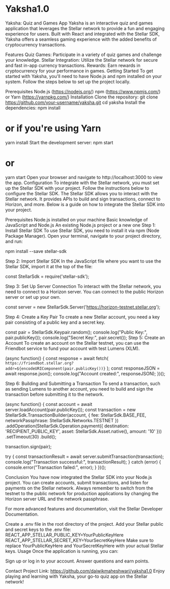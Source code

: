 # Yaksha1.0
Yaksha: Quiz and Games App
Yaksha is an interactive quiz and games application that leverages the Stellar network to provide a fun and engaging experience for users. Built with React and integrated with the Stellar SDK, Yaksha offers a seamless gaming experience with the added benefits of cryptocurrency transactions.

Features
Quiz Games: Participate in a variety of quiz games and challenge your knowledge.
Stellar Integration: Utilize the Stellar network for secure and fast in-app currency transactions.
Rewards: Earn rewards in cryptocurrency for your performance in games.
Getting Started
To get started with Yaksha, you'll need to have Node.js and npm installed on your system. Follow the steps below to set up the project locally.

Prerequisites
Node.js (https://nodejs.org/)
npm (https://www.npmjs.com/) or Yarn (https://yarnpkg.com/)
Installation
Clone the repository:
git clone https://github.com/your-username/yaksha.git
cd yaksha
Install the dependencies:
npm install
# or if you're using Yarn
yarn install
Start the development server:
npm start
# or
yarn start
Open your browser and navigate to http://localhost:3000 to view the app.
Configuration
To integrate with the Stellar network, you must set up the Stellar SDK with your project. Follow the instructions below to configure the Stellar SDK.
The Stellar SDK allows you to interact with the Stellar network. It provides APIs to build and sign transactions, connect to Horizon, and more. Below is a guide on how to integrate the Stellar SDK into your project.

Prerequisites
Node.js installed on your machine
Basic knowledge of JavaScript and Node.js
An existing Node.js project or a new one
Step 1: Install Stellar SDK
To use Stellar SDK, you need to install it via npm (Node Package Manager). Open your terminal, navigate to your project directory, and run:

npm install --save stellar-sdk

Step 2: Import Stellar SDK
In the JavaScript file where you want to use the Stellar SDK, import it at the top of the file:

const StellarSdk = require('stellar-sdk');

Step 3: Set Up Server Connection
To interact with the Stellar network, you need to connect to a Horizon server. You can connect to the public Horizon server or set up your own.

const server = new StellarSdk.Server('https://horizon-testnet.stellar.org');

Step 4: Create a Key Pair
To create a new Stellar account, you need a key pair consisting of a public key and a secret key.

const pair = StellarSdk.Keypair.random();
console.log("Public Key:", pair.publicKey());
console.log("Secret Key:", pair.secret());
Step 5: Create an Account
To create an account on the Stellar testnet, you can use the Friendbot service to fund your account with test Lumens (XLM).

(async function() {
  const response = await fetch(
    `https://friendbot.stellar.org?addr=${encodeURIComponent(pair.publicKey())}`
  );
  const responseJSON = await response.json();
  console.log("Account created:", responseJSON);
})();

Step 6: Building and Submitting a Transaction
To send a transaction, such as sending Lumens to another account, you need to build and sign the transaction before submitting it to the network.

(async function() {
  const account = await server.loadAccount(pair.publicKey());
  const transaction = new StellarSdk.TransactionBuilder(account, {
    fee: StellarSdk.BASE_FEE,
    networkPassphrase: StellarSdk.Networks.TESTNET
  })
    .addOperation(StellarSdk.Operation.payment({
      destination: 'RECIPIENT_PUBLIC_KEY',
      asset: StellarSdk.Asset.native(),
      amount: '10'
    }))
    .setTimeout(30)
    .build();

  transaction.sign(pair);

  try {
    const transactionResult = await server.submitTransaction(transaction);
    console.log("Transaction successful:", transactionResult);
  } catch (error) {
    console.error("Transaction failed:", error);
  }
})();


Conclusion
You have now integrated the Stellar SDK into your Node.js project. You can create accounts, submit transactions, and listen for payments on the Stellar network. Always remember to switch from the testnet to the public network for production applications by changing the Horizon server URL and the network passphrase.

For more advanced features and documentation, visit the Stellar Developer Documentation.

Create a .env file in the root directory of the project.
Add your Stellar public and secret keys to the .env file:
REACT_APP_STELLAR_PUBLIC_KEY=YourPublicKeyHere
REACT_APP_STELLAR_SECRET_KEY=YourSecretKeyHere
Make sure to replace YourPublicKeyHere and YourSecretKeyHere with your actual Stellar keys.
Usage
Once the application is running, you can:

Sign up or log in to your account.
Answer questions and earn points.



Contact
Project Link: https://github.com/daiwikmaheshwari/yaksha1.0
Enjoy playing and learning with Yaksha, your go-to quiz app on the Stellar network!
